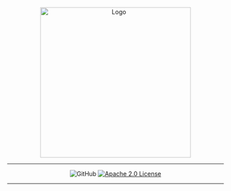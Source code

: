 <br>

<p align="center">
  <a href="https://nsustain.com">
    <img alt="Logo" src="https://user-images.githubusercontent.com/19341857/216892963-f46bcffc-1ecb-4c91-a838-7627adecfb13.png" width="350">
  </a>
</p>

---

<p align="center">
    <img alt="GitHub" src="https://user-images.githubusercontent.com/19341857/216894557-33724559-363a-47f0-aee7-e8ea6ca5b540.svg">
  </a>
  <a href="https://github.com/PermaThreads/.github/blob/main/LICENSE">
    <img alt="Apache 2.0 License" src="https://user-images.githubusercontent.com/19341857/216894568-0f6fe7d1-f006-4ab9-a35c-31b580d6727a.svg">
  </a>
</p>

---

<br>
<br>
<br>
